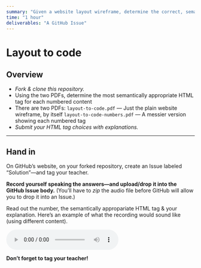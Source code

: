 ```yaml
---
summary: "Given a website layout wireframe, determine the correct, semantic HTML elements."
time: "1 hour"
deliverables: "A GitHub Issue"
---
```


# Layout to code

## Overview

- _Fork & clone this repository._
- Using the two PDFs, determine the most semantically appropriate HTML tag for each numbered content
- There are two PDFs:
  `layout-to-code.pdf`
  — Just the plain website wireframe, by itself
  `layout-to-code-numbers.pdf`
  — A messier version showing each numbered tag
- _Submit your HTML tag choices with explanations._

---

## Hand in

On GitHub’s website, on your forked repository, create an Issue labeled “Solution”—and tag your teacher.

**Record yourself speaking the answers—and upload/drop it into the GitHub Issue body.** (You’ll have to _zip_ the audio file before GitHub will allow you to drop it into an Issue.)

Read out the number, the semantically appropariate HTML tag & your explanation. Here’s an example of what the recording would sound like (using different content).

<audio controls src="https://assets.learn-the-web.algonquindesign.ca/web-design-1/layout-to-code.mp3"></audio>

**Don’t forget to tag your teacher!**

